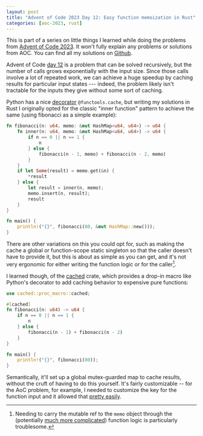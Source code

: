 ```yaml
---
layout: post
title: "Advent of Code 2023 Day 12: Easy function memoization in Rust"
categories: [aoc-2023, rust]
---
```


This is part of a series on little things I learned while doing the problems from
[Advent of Code 2023](https://adventofcode.com/2023). It won't fully explain any problems or
solutions from AOC. You can find all my solutions on
[Github](https://github.com/aymarino/advent-of-code-2023).

Advent of Code [day 12](https://adventofcode.com/2023/day/12) is a problem that can be solved
recursively, but the number of calls grows exponentially with the input size. Since those calls
involve a lot of repeated work, we can achieve a huge speedup by caching results for particular
input states --- indeed, the problem likely isn't tractable for the inputs they give without some
sort of caching.

Python has a nice [decorator](https://docs.python.org/3/library/functools.html#functools.cache)
`@functools.cache`, but writing my solutions in Rust I originally opted for the classic "inner
function" pattern to achieve the same (using fibonacci as a simple example):

```rust
fn fibonacci(n: u64, memo: &mut HashMap<u64, u64>) -> u64 {
    fn inner(n: u64, memo: &mut HashMap<u64, u64>) -> u64 {
        if n == 0 || n == 1 {
            n
        } else {
            fibonacci(n - 1, memo) + fibonacci(n - 2, memo)
        }
    }
    if let Some(result) = memo.get(&n) {
        *result
    } else {
        let result = inner(n, memo);
        memo.insert(n, result);
        result
    }
}

fn main() {
    println!("{}", fibonacci(80, &mut HashMap::new()));
}
```

There are other variations on this you could opt for, such as making the cache a global or
function-scope static singleton so that the caller doesn't have to provide it, but this is about as
simple as you can get, and it's not very ergonomic for either writing the function logic or for the
caller[^1].

I learned though, of the [cached](https://docs.rs/cached/latest/cached/) crate, which provides a
drop-in macro like Python's decorator to add caching behavior to expensive pure functions:

```rust
use cached::proc_macro::cached;

#[cached]
fn fibonacci(n: u64) -> u64 {
    if n == 0 || n == 1 {
        n
    } else {
        fibonacci(n - 1) + fibonacci(n - 2)
    }
}

fn main() {
    println!("{}", fibonacci(80));
}
```

Semantically, it'll set up a global mutex-guarded map to cache results, without the cruft of having
to do this yourself. It's fairly customizable -- for the AoC problem, for example, I needed to
customize the key for the function input and it allowed that
[pretty easily](https://github.com/aymarino/advent-of-code-2023/blob/main/src/day12.rs#L16-L17).

[^1]:
    Needing to carry the mutable ref to the `memo` object through the (potentially
    [much more complicated](https://github.com/aymarino/advent-of-code-2023/blob/main/src/day12.rs#L32-L52))
    function logic is particularly troublesome.
